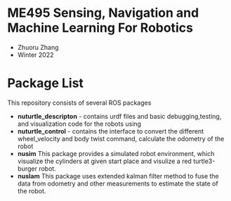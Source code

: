 # ME495 Sensing, Navigation and Machine Learning For Robotics
* Zhuoru Zhang
* Winter 2022
# Package List
This repository consists of several ROS packages
- **nuturtle_descripton** - contains urdf files and basic debugging,testing, and visualization code for the robots using
- **nuturtle_control** - contains the interface to convert the different wheel_velocity and body twist command, calculate  the odometry of the robot
- **nusim** This package provides a simulated robot environment, which visualize the 
  cylinders at given start place and visulize a red turtle3-burger robot.
- **nuslam** This package uses extended kalman filter method to fuse the data from odometry and other measurements to 
estimate the state of the robot.



